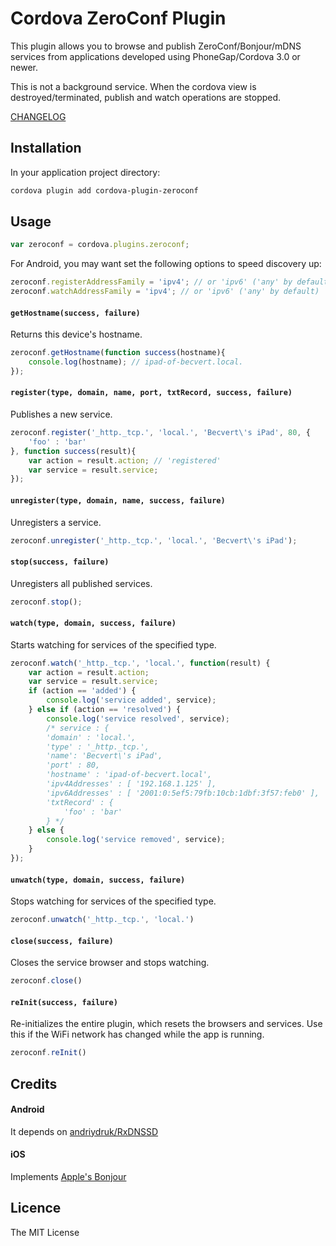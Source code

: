 # Cordova ZeroConf Plugin

This plugin allows you to browse and publish ZeroConf/Bonjour/mDNS services from applications developed using PhoneGap/Cordova 3.0 or newer.

This is not a background service. When the cordova view is destroyed/terminated, publish and watch operations are stopped.

[CHANGELOG](https://github.com/becvert/cordova-plugin-zeroconf/blob/master/CHANGELOG.md)

## Installation ##

In your application project directory:

```bash
cordova plugin add cordova-plugin-zeroconf
```

## Usage ##

```javascript
var zeroconf = cordova.plugins.zeroconf;
```

For Android, you may want set the following options to speed discovery up:
 
```javascript 
zeroconf.registerAddressFamily = 'ipv4'; // or 'ipv6' ('any' by default)
zeroconf.watchAddressFamily = 'ipv4'; // or 'ipv6' ('any' by default)
```

#### `getHostname(success, failure)`
Returns this device's hostname.

```javascript
zeroconf.getHostname(function success(hostname){
    console.log(hostname); // ipad-of-becvert.local.
});
```

#### `register(type, domain, name, port, txtRecord, success, failure)`
Publishes a new service.

```javascript
zeroconf.register('_http._tcp.', 'local.', 'Becvert\'s iPad', 80, {
    'foo' : 'bar'
}, function success(result){
    var action = result.action; // 'registered'
    var service = result.service;
});
```

#### `unregister(type, domain, name, success, failure)`
Unregisters a service.

```javascript
zeroconf.unregister('_http._tcp.', 'local.', 'Becvert\'s iPad');
```

#### `stop(success, failure)`
Unregisters all published services.

```javascript
zeroconf.stop();
```

#### `watch(type, domain, success, failure)`
Starts watching for services of the specified type.

```javascript
zeroconf.watch('_http._tcp.', 'local.', function(result) {
    var action = result.action;
    var service = result.service;
    if (action == 'added') {
        console.log('service added', service);
    } else if (action == 'resolved') {
        console.log('service resolved', service);
        /* service : {
        'domain' : 'local.',
        'type' : '_http._tcp.',
        'name': 'Becvert\'s iPad',
        'port' : 80,
        'hostname' : 'ipad-of-becvert.local',
        'ipv4Addresses' : [ '192.168.1.125' ], 
        'ipv6Addresses' : [ '2001:0:5ef5:79fb:10cb:1dbf:3f57:feb0' ],
        'txtRecord' : {
            'foo' : 'bar'
        } */
    } else {
        console.log('service removed', service);
    }
});
```

#### `unwatch(type, domain, success, failure)`
Stops watching for services of the specified type.

```javascript
zeroconf.unwatch('_http._tcp.', 'local.')
```

#### `close(success, failure)`
Closes the service browser and stops watching.

```javascript
zeroconf.close()
```

#### `reInit(success, failure)`
Re-initializes the entire plugin, which resets the browsers and services. Use this if the WiFi network has changed while the app is running.

```javascript
zeroconf.reInit()
```

## Credits

#### Android
It depends on [andriydruk/RxDNSSD](https://github.com/andriydruk/RxDNSSD)

#### iOS
Implements [Apple's Bonjour](https://developer.apple.com/bonjour/)

## Licence ##

The MIT License
